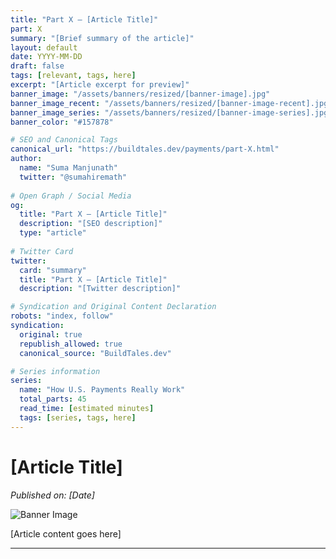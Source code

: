 ```yaml
---
title: "Part X — [Article Title]"
part: X
summary: "[Brief summary of the article]"
layout: default
date: YYYY-MM-DD
draft: false
tags: [relevant, tags, here]
excerpt: "[Article excerpt for preview]"
banner_image: "/assets/banners/resized/[banner-image].jpg"
banner_image_recent: "/assets/banners/resized/[banner-image-recent].jpg"
banner_image_series: "/assets/banners/resized/[banner-image-series].jpg"
banner_color: "#157878"

# SEO and Canonical Tags
canonical_url: "https://buildtales.dev/payments/part-X.html"
author:
  name: "Suma Manjunath"
  twitter: "@sumahiremath"
  
# Open Graph / Social Media
og:
  title: "Part X — [Article Title]"
  description: "[SEO description]"
  type: "article"
  
# Twitter Card
twitter:
  card: "summary"
  title: "Part X — [Article Title]"
  description: "[Twitter description]"

# Syndication and Original Content Declaration
robots: "index, follow"
syndication:
  original: true
  republish_allowed: true
  canonical_source: "BuildTales.dev"

# Series information
series:
  name: "How U.S. Payments Really Work"
  total_parts: 45
  read_time: [estimated minutes]
  tags: [series, tags, here]
---
```


# [Article Title]

*Published on: [Date]*

![Banner Image](/assets/banners/resized/[banner-image].jpg)

[Article content goes here]

---
